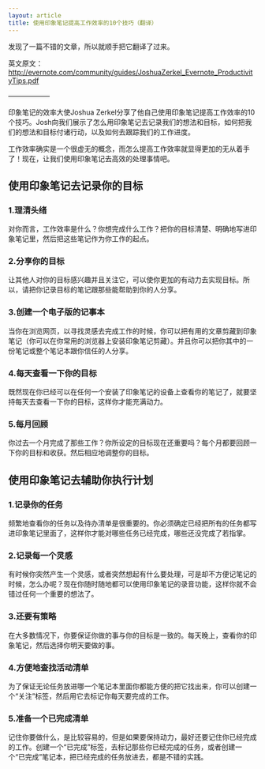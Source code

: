 ```yaml
---
layout: article
title: 使用印象笔记提高工作效率的10个技巧（翻译）
---
```


发现了一篇不错的文章，所以就顺手把它翻译了过来。

英文原文：http://evernote.com/community/guides/JoshuaZerkel_Evernote_ProductivityTips.pdf

——————


印象笔记的效率大使Joshua Zerkel分享了他自己使用印象笔记提高工作效率的10个技巧。Josh向我们展示了怎么用印象笔记去记录我们的想法和目标，如何把我们的想法和目标付诸行动，以及如何去跟踪我们的工作进度。

工作效率确实是一个很虚无的概念，而怎么提高工作效率就显得更加的无从着手了！现在，让我们使用印象笔记去高效的处理事情吧。


## 使用印象笔记去记录你的目标

### 1.理清头绪

对你而言，工作效率是什么？你想完成什么工作？把你的目标清楚、明确地写进印象笔记里，然后把这些笔记作为你工作的起点。

### 2.分享你的目标

让其他人对你的目标感兴趣并且关注它，可以使你更加的有动力去实现目标。所以，请把你记录目标的笔记跟那些能帮助到你的人分享。

### 3.创建一个电子版的记事本

当你在浏览网页，以寻找灵感去完成工作的时候，你可以把有用的文章剪藏到印象笔记（你可以在你常用的浏览器上安装印象笔记剪藏）。并且你可以把你其中的一份笔记或整个笔记本跟你信任的人分享。

### 4.每天查看一下你的目标

既然现在你已经可以在任何一个安装了印象笔记的设备上查看你的笔记了，就要坚持每天去查看一下你的目标，这样你才能充满动力。

### 5.每月回顾

你过去一个月完成了那些工作？你所设定的目标现在还重要吗？每个月都要回顾一下你的目标和收获。然后相应地调整你的目标。


## 使用印象笔记去辅助你执行计划

### 1.记录你的任务

频繁地查看你的任务以及待办清单是很重要的。你必须确定已经把所有的任务都写进印象笔记里面了，这样你才能对哪些任务已经完成，哪些还没完成了若指掌。

### 2.记录每一个灵感

有时候你突然产生一个灵感，或者突然想起有什么要处理，可是却不方便记笔记的时候，怎么办呢？现在你随时随地都可以使用印象笔记的录音功能，这样你就不会错过任何一个重要的想法了。

### 3.还要有策略

在大多数情况下，你要保证你做的事与你的目标是一致的。每天晚上，查看你的印象笔记，然后选择你明天要做的事。

### 4.方便地查找活动清单

为了保证无论任务放进哪一个笔记本里面你都能方便的把它找出来，你可以创建一个“关注”标签，然后用它去标记你每天要完成的工作。

### 5.准备一个已完成清单

记住你要做什么，是比较容易的，但是如果要保持动力，最好还要记住你已经完成的工作。创建一个“已完成”标签，去标记那些你已经完成的任务，或者创建一个“已完成”笔记本，把已经完成的任务放进去，都是不错的实践。